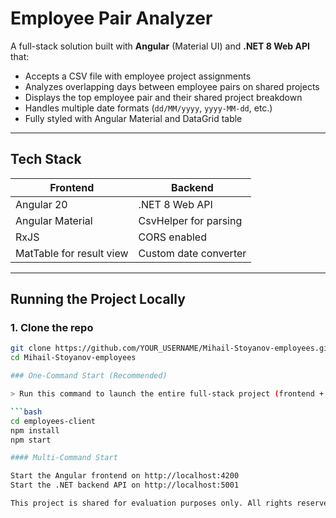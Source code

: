 # Employee Pair Analyzer

A full-stack solution built with **Angular** (Material UI) and **.NET 8 Web API** that:

- Accepts a CSV file with employee project assignments
- Analyzes overlapping days between employee pairs on shared projects
- Displays the top employee pair and their shared project breakdown
- Handles multiple date formats (`dd/MM/yyyy`, `yyyy-MM-dd`, etc.)
- Fully styled with Angular Material and DataGrid table

---

##  Tech Stack

| Frontend | Backend |
|----------|---------|
| Angular 20 | .NET 8 Web API |
| Angular Material | CsvHelper for parsing |
| RxJS | CORS enabled |
| MatTable for result view | Custom date converter |

---

## Running the Project Locally

### 1. Clone the repo

```bash
git clone https://github.com/YOUR_USERNAME/Mihail-Stoyanov-employees.git
cd Mihail-Stoyanov-employees

### One-Command Start (Recommended)

> Run this command to launch the entire full-stack project (frontend + backend):

```bash
cd employees-client
npm install
npm start

#### Multi-Command Start

Start the Angular frontend on http://localhost:4200
Start the .NET backend API on http://localhost:5001

This project is shared for evaluation purposes only. All rights reserved.
